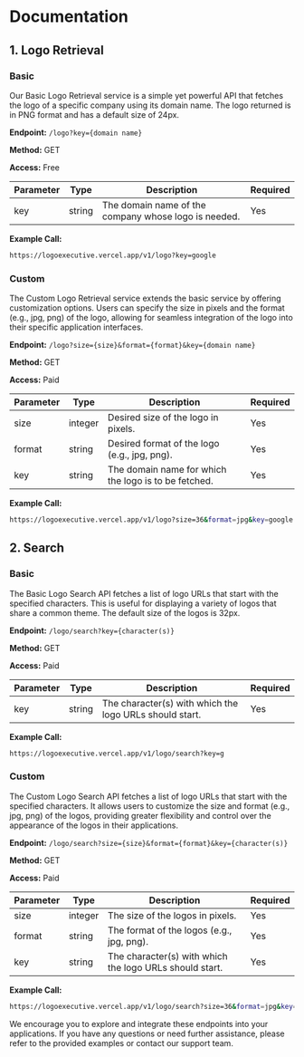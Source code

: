 # Documentation

## 1. Logo Retrieval

### Basic

Our Basic Logo Retrieval service is a simple yet powerful API that fetches the
logo of a specific company using its domain name. The logo returned is in PNG
format and has a default size of 24px.

**Endpoint:** `/logo?key={domain name}`

**Method:** GET

**Access:** Free

| Parameter | Type   | Description                                          | Required |
| --------- | ------ | ---------------------------------------------------- | -------- |
| key       | string | The domain name of the company whose logo is needed. | Yes      |

**Example Call:**

```sh
https://logoexecutive.vercel.app/v1/logo?key=google
```

### Custom

The Custom Logo Retrieval service extends the basic service by offering
customization options. Users can specify the size in pixels and the format
(e.g., jpg, png) of the logo, allowing for seamless integration of the logo into
their specific application interfaces.

**Endpoint:** `/logo?size={size}&format={format}&key={domain name}`

**Method:** GET

**Access:** Paid

| Parameter | Type    | Description                                          | Required |
| --------- | ------- | ---------------------------------------------------- | -------- |
| size      | integer | Desired size of the logo in pixels.                  | Yes      |
| format    | string  | Desired format of the logo (e.g., jpg, png).         | Yes      |
| key       | string  | The domain name for which the logo is to be fetched. | Yes      |

**Example Call:**

```sh
https://logoexecutive.vercel.app/v1/logo?size=36&format=jpg&key=google
```

## 2. Search

### Basic

The Basic Logo Search API fetches a list of logo URLs that start with the
specified characters. This is useful for displaying a variety of logos that
share a common theme. The default size of the logos is 32px.

**Endpoint:** `/logo/search?key={character(s)}`

**Method:** GET

**Access:** Paid

| Parameter | Type   | Description                                             | Required |
| --------- | ------ | ------------------------------------------------------- | -------- |
| key       | string | The character(s) with which the logo URLs should start. | Yes      |

**Example Call:**

```sh
https://logoexecutive.vercel.app/v1/logo/search?key=g
```

### Custom

The Custom Logo Search API fetches a list of logo URLs that start with the
specified characters. It allows users to customize the size and format (e.g.,
jpg, png) of the logos, providing greater flexibility and control over the
appearance of the logos in their applications.

**Endpoint:** `/logo/search?size={size}&format={format}&key={character(s)}`

**Method:** GET

**Access:** Paid

| Parameter | Type    | Description                                             | Required |
| --------- | ------- | ------------------------------------------------------- | -------- |
| size      | integer | The size of the logos in pixels.                        | Yes      |
| format    | string  | The format of the logos (e.g., jpg, png).               | Yes      |
| key       | string  | The character(s) with which the logo URLs should start. | Yes      |

**Example Call:**

```sh
https://logoexecutive.vercel.app/v1/logo/search?size=36&format=jpg&key=g
```

We encourage you to explore and integrate these endpoints into your
applications. If you have any questions or need further assistance, please refer
to the provided examples or contact our support team.
